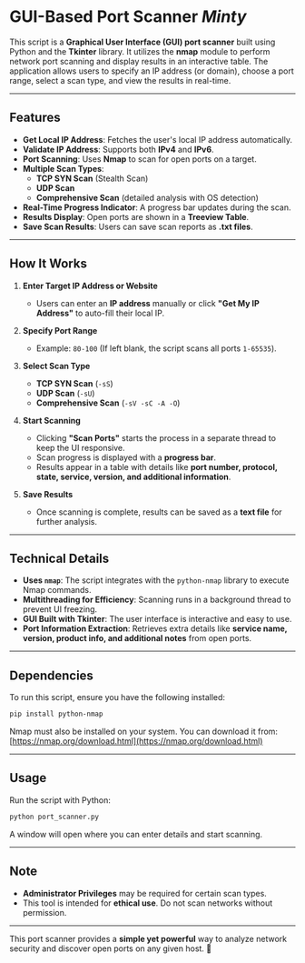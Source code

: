 # GUI-Based Port Scanner *Minty*

This script is a **Graphical User Interface (GUI) port scanner** built using Python and the **Tkinter** library. It utilizes the **nmap** module to perform network port scanning and display results in an interactive table. The application allows users to specify an IP address (or domain), choose a port range, select a scan type, and view the results in real-time.

---

## **Features**
- **Get Local IP Address**: Fetches the user's local IP address automatically.
- **Validate IP Address**: Supports both **IPv4** and **IPv6**.
- **Port Scanning**: Uses **Nmap** to scan for open ports on a target.
- **Multiple Scan Types**:
  - **TCP SYN Scan** (Stealth Scan)
  - **UDP Scan**
  - **Comprehensive Scan** (detailed analysis with OS detection)
- **Real-Time Progress Indicator**: A progress bar updates during the scan.
- **Results Display**: Open ports are shown in a **Treeview Table**.
- **Save Scan Results**: Users can save scan reports as **.txt files**.

---

## **How It Works**
1. **Enter Target IP Address or Website**
   - Users can enter an **IP address** manually or click **"Get My IP Address"** to auto-fill their local IP.

2. **Specify Port Range**
   - Example: `80-100` (If left blank, the script scans all ports `1-65535`).

3. **Select Scan Type**
   - **TCP SYN Scan** (`-sS`)
   - **UDP Scan** (`-sU`)
   - **Comprehensive Scan** (`-sV -sC -A -O`)

4. **Start Scanning**
   - Clicking **"Scan Ports"** starts the process in a separate thread to keep the UI responsive.
   - Scan progress is displayed with a **progress bar**.
   - Results appear in a table with details like **port number, protocol, state, service, version, and additional information**.

5. **Save Results**
   - Once scanning is complete, results can be saved as a **text file** for further analysis.

---

## **Technical Details**
- **Uses `nmap`**: The script integrates with the `python-nmap` library to execute Nmap commands.
- **Multithreading for Efficiency**: Scanning runs in a background thread to prevent UI freezing.
- **GUI Built with Tkinter**: The user interface is interactive and easy to use.
- **Port Information Extraction**: Retrieves extra details like **service name, version, product info, and additional notes** from open ports.

---

## **Dependencies**
To run this script, ensure you have the following installed:

```bash
pip install python-nmap
```

Nmap must also be installed on your system. You can download it from:
[https://nmap.org/download.html](https://nmap.org/download.html)

---

## **Usage**
Run the script with Python:

```bash
python port_scanner.py
```

A window will open where you can enter details and start scanning.

---

## **Note**
- **Administrator Privileges** may be required for certain scan types.
- This tool is intended for **ethical use**. Do not scan networks without permission.

---

This port scanner provides a **simple yet powerful** way to analyze network security and discover open ports on any given host. 🚀
